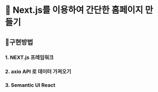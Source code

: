 # 📝 Next.js를 이용하여 간단한 홈페이지 만들기

## 📌구현방법
### 1. NEXT.js 프레임워크
### 2. axio API 로 데이터 가져오기
### 3. Semantic UI React

